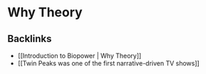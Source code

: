 # Why Theory



## Backlinks

-   [[Introduction to Biopower | Why Theory]]
-   [[Twin Peaks was one of the first narrative-driven TV shows]]
